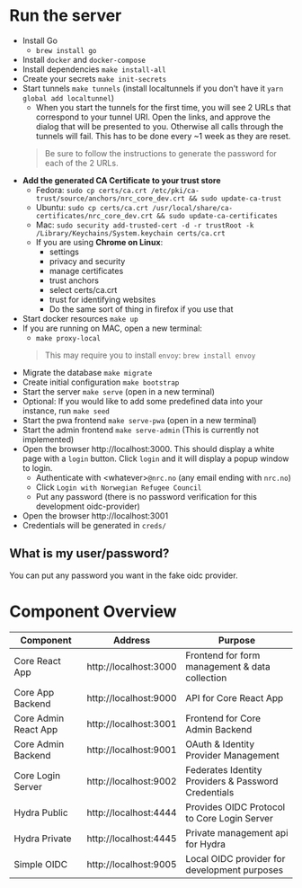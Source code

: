 # Run the server

- Install Go
  - `brew install go`
- Install `docker` and `docker-compose`
- Install dependencies `make install-all`
- Create your secrets `make init-secrets`
- Start tunnels `make tunnels` (install localtunnels if you don't have it `yarn global add localtunnel`)
    - When you start the tunnels for the first time, you will see 2 URLs that correspond to your tunnel URI. Open the
      links, and approve the dialog that will be presented to you. Otherwise all calls through the tunnels will fail.
      This has to be done every ~1 week as they are reset.
    > Be sure to follow the instructions to generate the password for each of the 2 URLs.
- **Add the generated CA Certificate to your trust store**
    - Fedora: `sudo cp certs/ca.crt /etc/pki/ca-trust/source/anchors/nrc_core_dev.crt && sudo update-ca-trust`
    - Ubuntu: `sudo cp certs/ca.crt /usr/local/share/ca-certificates/nrc_core_dev.crt && sudo update-ca-certificates`
    - Mac: `sudo security add-trusted-cert -d -r trustRoot -k /Library/Keychains/System.keychain certs/ca.crt`
    - If you are using **Chrome on Linux**:
        - settings
        - privacy and security
        - manage certificates
        - trust anchors
        - select certs/ca.crt
        - trust for identifying websites
        - Do the same sort of thing in firefox if you use that
- Start docker resources `make up`
- If you are running on MAC, open a new terminal:
  - `make proxy-local`
  > This may require you to install `envoy`: `brew install envoy`
- Migrate the database `make migrate`
- Create initial configuration `make bootstrap`
- Start the server `make serve` (open in a new terminal)
- Optional: If you would like to add some predefined data into your instance, run `make seed`
- Start the pwa frontend `make serve-pwa` (open in a new terminal)
- Start the admin frontend `make serve-admin` (This is currently not implemented)
- Open the browser http://localhost:3000. This should display a white page with a `login` button. Click `login` and it will display a popup window to login.
    - Authenticate with \<whatever\>`@nrc.no` (any email ending with `nrc.no`)
    - Click `Login with Norwegian Refugee Council`
    - Put any password (there is no password verification for this development oidc-provider)
- Open the browser http://localhost:3001
- Credentials will be generated in `creds/`

## What is my user/password?

You can put any password you want in the fake oidc provider.

# Component Overview

| Component | Address | Purpose | 
|-----------|---------|---------|
Core React App | http://localhost:3000 | Frontend for form management & data collection
Core App Backend| http://localhost:9000 | API for Core React App
Core Admin React App | http://localhost:3001 | Frontend for Core Admin Backend
Core Admin Backend | http://localhost:9001 | OAuth & Identity Provider Management
Core Login Server | http://localhost:9002 | Federates Identity Providers & Password Credentials
Hydra Public| http://localhost:4444 | Provides OIDC Protocol to Core Login Server
Hydra Private | http://localhost:4445 | Private management api for Hydra
Simple OIDC | http://localhost:9005 | Local OIDC provider for development purposes

